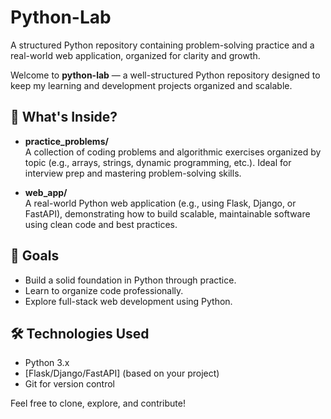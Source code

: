 # Python-Lab
A structured Python repository containing problem-solving practice and a real-world web application, organized for clarity and growth.

Welcome to **python-lab** — a well-structured Python repository designed to keep my learning and development projects organized and scalable.

## 🧠 What's Inside?

- **practice_problems/**  
  A collection of coding problems and algorithmic exercises organized by topic (e.g., arrays, strings, dynamic programming, etc.). Ideal for interview prep and mastering problem-solving skills.

- **web_app/**  
  A real-world Python web application (e.g., using Flask, Django, or FastAPI), demonstrating how to build scalable, maintainable software using clean code and best practices.

## 🚀 Goals

- Build a solid foundation in Python through practice.
- Learn to organize code professionally.
- Explore full-stack web development using Python.

## 🛠 Technologies Used

- Python 3.x
- [Flask/Django/FastAPI] (based on your project)
- Git for version control

Feel free to clone, explore, and contribute!


